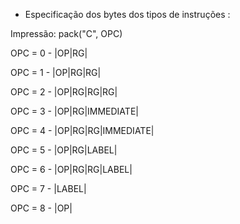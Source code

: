 - Especificação dos bytes dos tipos de instruções :

Impressão: pack("C", OPC)


OPC = 0 - |OP|RG|

OPC = 1 - |OP|RG|RG|

OPC = 2 - |OP|RG|RG|RG|

OPC = 3 - |OP|RG|IMMEDIATE|

OPC = 4 - |OP|RG|RG|IMMEDIATE|

OPC = 5 - |OP|RG|LABEL|

OPC = 6 - |OP|RG|RG|LABEL|

OPC = 7 - |LABEL|

OPC = 8 - |OP|



